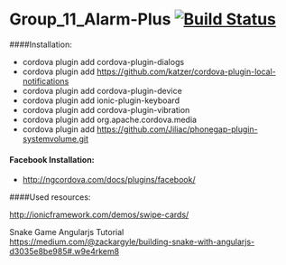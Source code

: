 # Group_11_Alarm-Plus [![Build Status](https://magnum.travis-ci.com/CS410-2015Fall/Group_11_Alarm-Plus.svg?token=kdpSGkC8s5uNhrRZxQZQ&branch=master)](https://magnum.travis-ci.com/CS410-2015Fall/Group_11_Alarm-Plus)


####Installation:
- cordova plugin add cordova-plugin-dialogs
- cordova plugin add https://github.com/katzer/cordova-plugin-local-notifications
- cordova plugin add cordova-plugin-device
- cordova plugin add ionic-plugin-keyboard
- cordova plugin add cordova-plugin-vibration
- cordova plugin add org.apache.cordova.media
- cordova plugin add https://github.com/Jiliac/phonegap-plugin-systemvolume.git

#### Facebook Installation:
- http://ngcordova.com/docs/plugins/facebook/


####Used resources:

http://ionicframework.com/demos/swipe-cards/

Snake Game Angularjs Tutorial                                                                                                 
https://medium.com/@zackargyle/building-snake-with-angularjs-d3035e8be985#.w9e4rkem8
